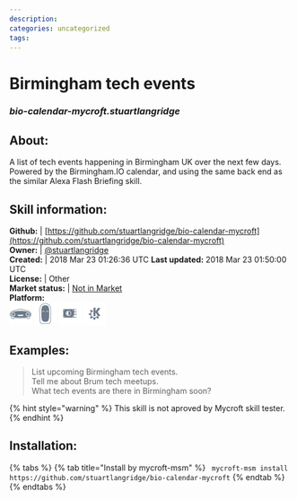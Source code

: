 ```yaml
--- 
description: 
categories: uncategorized   
tags:   
---
```


# Birmingham tech events  
### _bio-calendar-mycroft.stuartlangridge_  
## About:  
A list of tech events happening in Birmingham UK over the next few days. Powered by the Birmingham.IO calendar, and using the same back end as the similar Alexa Flash Briefing skill.

## Skill information:  
**Github:** | [https://github.com/stuartlangridge/bio-calendar-mycroft](https://github.com/stuartlangridge/bio-calendar-mycroft)  
**Owner:** | [@stuartlangridge](https://github.com/stuartlangridge)  
**Created:** | 2018 Mar 23 01:26:36 UTC  **Last updated:** 2018 Mar 23 01:50:00 UTC  
**License:** | Other  
**Market status:** | [Not in Market](https://market.mycroft.ai/skill/)  
**Platform:**  
 ![](../.gitbook/assets/mark-1-icon.png)  ![](../.gitbook/assets/mark-2-icon.png)  ![](../.gitbook/assets/picroft-icon.png)  ![](../.gitbook/assets/kde.png)   
## Examples:  
> List upcoming Birmingham tech events.  
> Tell me about Brum tech meetups.  
> What tech events are there in Birmingham soon?  
  
{% hint style="warning" %}
This skill is not aproved by Mycroft skill tester.
{% endhint %}
    
## Installation:  
{% tabs %}
{% tab title="Install by mycroft-msm" %}
``` mycroft-msm install https://github.com/stuartlangridge/bio-calendar-mycroft```
{% endtab %}
  {% endtabs %}
  